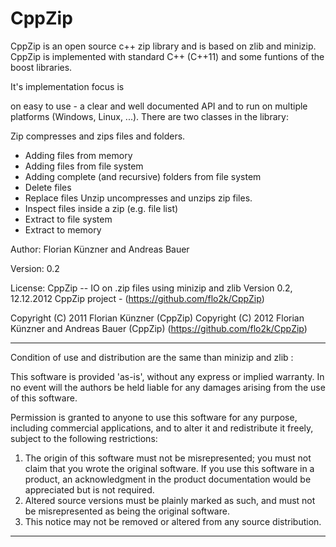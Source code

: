 CppZip
======

CppZip is an open source c++ zip library and is based on zlib and minizip. CppZip is implemented with 
standard C++ (C++11) and some funtions of the boost libraries.

It's implementation focus is

on easy to use - a clear and well documented API
and to run on multiple platforms (Windows, Linux, ...).
There are two classes in the library:

Zip compresses and zips files and folders.
 - Adding files from memory
 - Adding files from file system
 - Adding complete (and recursive) folders from file system
 - Delete files
 - Replace files
Unzip uncompresses and unzips zip files.
 - Inspect files inside a zip (e.g. file list)
 - Extract to file system
 - Extract to memory

Author:
Florian Künzner and Andreas Bauer

Version:
0.2

License:
CppZip -- IO on .zip files using minizip and zlib
Version 0.2, 12.12.2012
CppZip project - (https://github.com/flo2k/CppZip)

Copyright (C) 2011 Florian Künzner (CppZip)
Copyright (C) 2012 Florian Künzner and Andreas Bauer (CppZip) (https://github.com/flo2k/CppZip)

---------------------------------------------------------------------------

Condition of use and distribution are the same than minizip and zlib :

This software is provided 'as-is', without any express or implied
warranty.  In no event will the authors be held liable for any damages
arising from the use of this software.

Permission is granted to anyone to use this software for any purpose,
including commercial applications, and to alter it and redistribute it
freely, subject to the following restrictions:

1. The origin of this software must not be misrepresented; you must not
   claim that you wrote the original software. If you use this software
   in a product, an acknowledgment in the product documentation would be
   appreciated but is not required.
2. Altered source versions must be plainly marked as such, and must not be
   misrepresented as being the original software.
3. This notice may not be removed or altered from any source distribution.

---------------------------------------------------------------------------
